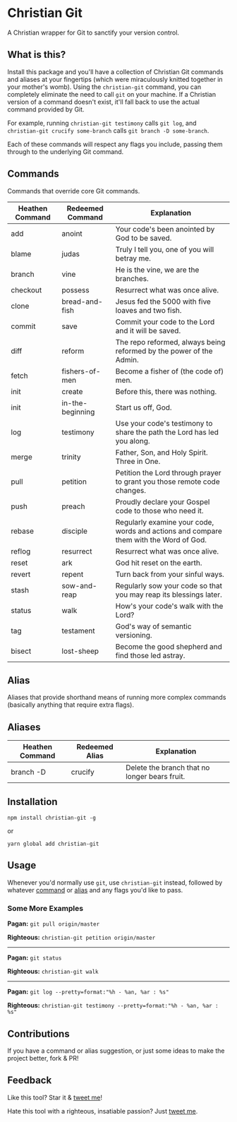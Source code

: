 # Christian Git

A Christian wrapper for Git to sanctify your version control.

## What is this?

Install this package and you'll have a collection of Christian Git commands and aliases at your fingertips (which were miraculously knitted together in your mother's womb). Using the `christian-git` command, you can completely eliminate the need to call `git` on your machine. If a Christian version of a command doesn't exist, it'll fall back to use the actual command provided by Git.

For example, running `christian-git testimony` calls `git log`, and `christian-git crucify some-branch` calls `git branch -D some-branch`.

Each of these commands will respect any flags you include, passing them through to the underlying Git command.

## Commands

Commands that override core Git commands.

| Heathen Command | Redeemed Command | Explanation                                                                           |
| --------------- | ---------------- |---------------------------------------------------------------------------------------|
| add             | anoint           | Your code's been anointed by God to be saved.                                         |
| blame           | judas            | Truly I tell you, one of you will betray me.                                          |
| branch          | vine             | He is the vine, we are the branches.                                                  |
| checkout        | possess          | Resurrect what was once alive.                                                        |
| clone           | bread-and-fish   | Jesus fed the 5000 with five loaves and two fish.                                     |
| commit          | save             | Commit your code to the Lord and it will be saved.                                    |
| diff            | reform           | The repo reformed, always being reformed by the power of the Admin.                   |
| fetch           | fishers-of-men   | Become a fisher of (the code of) men.                                                 |
| init            | create           | Before this, there was nothing.                                                       |
| init            | in-the-beginning | Start us off, God.                                                                    |
| log             | testimony        | Use your code's testimony to share the path the Lord has led you along.               |
| merge           | trinity          | Father, Son, and Holy Spirit. Three in One.                                           |
| pull            | petition         | Petition the Lord through prayer to grant you those remote code changes.              |
| push            | preach           | Proudly declare your Gospel code to those who need it.                                |
| rebase          | disciple         | Regularly examine your code, words and actions and compare them with the Word of God. |
| reflog          | resurrect        | Resurrect what was once alive.                                                        |
| reset           | ark              | God hit reset on the earth.                                                           |
| revert          | repent           | Turn back from your sinful ways.                                                      |
| stash           | sow-and-reap     | Regularly sow your code so that you may reap its blessings later.                     |
| status          | walk             | How's your code's walk with the Lord?                                                 |
| tag             | testament        | God's way of semantic versioning.                                                     |
| bisect          | lost-sheep       | Become the good shepherd and find those led astray.                                   |

## Alias

Aliases that provide shorthand means of running more complex commands (basically anything that require extra flags).

## Aliases

| Heathen Command | Redeemed Alias | Explanation                                    |
| --------------- | -------------- | ---------------------------------------------- |
| branch -D       | crucify        | Delete the branch that no longer bears fruit. |

## Installation

`npm install christian-git -g`

or

`yarn global add christian-git`

## Usage

Whenever you'd normally use `git`, use `christian-git` instead, followed by whatever [command](#commands) or [alias](#aliases) and any flags you'd like to pass.

### Some More Examples

**Pagan:** `git pull origin/master`

**Righteous:** `christian-git petition origin/master`

---

**Pagan:** `git status`

**Righteous:** `christian-git walk`

---

**Pagan:** `git log --pretty=format:"%h - %an, %ar : %s"`

**Righteous:** `christian-git testimony --pretty=format:"%h - %an, %ar : %s"`

## Contributions

If you have a command or alias suggestion, or just some ideas to make the project better, fork & PR!

## Feedback

Like this tool? Star it & [tweet me](https://www.twitter.com/amacarthur)!

Hate this tool with a righteous, insatiable passion? Just [tweet me](https://www.twitter.com/amacarthur).
